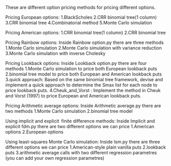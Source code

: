 These are different option pricing methods for pricing different options.



Pricing European options:
  1.BlackScholes
  2.CRR binomial tree(1 column)
  3.CRR binomial tree
  4.Combinatorial method
  5.Monte Carlo simulation



Pricing American options:
  1.CRR binomial tree(1 column)
  2.CRR binomial tree



Pricing Rainbow options:
  Inside Rainbow option.py there are three methods
    1.Monte Carlo simulation
    2.Monte Carlo simulation with variance reduction
    3.Monte Carlo simulation with inverse Cholesky



Pricing Lookback options:
  Inside Lookback option.py there are four methods
    1.Monte Carlo simulation to price both European lookback puts
    2.binomial tree model to price both European and American lookback puts
    3.quick approach: Based on the same binomial tree framework, devise and implement a quick approach to determine the Smax list for each node to price lookback puts.
    4.Cheuk_and_Vorst : Implement the method in Cheuk and Vorst (1997) to price European and American lookback puts.


Pricing Arithmetic average options:
  Inside Arithmetic average.py there are two methods
      1.Monte Carlo simulation 
      2.binomial tree model 


Using implicit and explicit finite difference methods:
  Inside Implicit and explicit fdm.py there are two different options we can price
    1.American options
    2.European options



Using least-squares Monte Carlo simulation:
  Inside lsm.py there are three different options we can price
      1.American-style plain vanilla puts
      2.lookback puts
      3.arithmetic average calls
    with two different regression parametres (you can add your own regression parametres)
